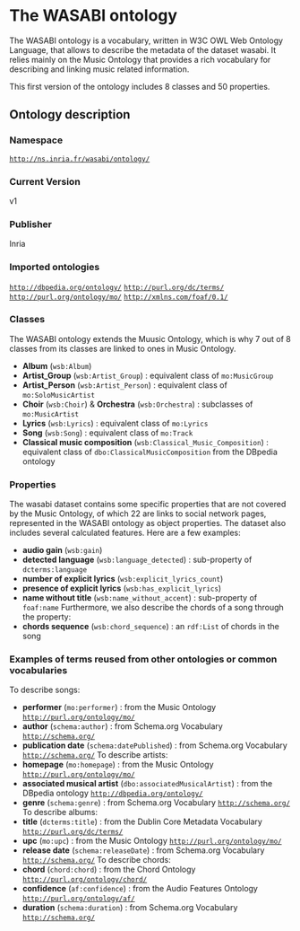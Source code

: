 # The WASABI ontology

The WASABI ontology is a vocabulary, written in W3C OWL Web Ontology Language, that allows to describe the metadata of the dataset wasabi. It relies mainly on the Music Ontology that provides a rich vocabulary for describing and linking music related information.

This first version of the ontology includes 8 classes and 50 properties.

## Ontology description
### Namespace
[`http://ns.inria.fr/wasabi/ontology/`](http://ns.inria.fr/wasabi/ontology/)
### Current Version
v1
### Publisher
Inria
### Imported ontologies
[`http://dbpedia.org/ontology/`](http://dbpedia.org/ontology/)
[`http://purl.org/dc/terms/`](http://purl.org/dc/terms/)
[`http://purl.org/ontology/mo/`](http://purl.org/ontology/mo/)
[`http://xmlns.com/foaf/0.1/`](http://xmlns.com/foaf/0.1/)
### Classes
The WASABI ontology extends the Muusic Ontology, which is why 7 out of 8 classes from its classes are linked to ones in Music Ontology.
- **Album** (`wsb:Album`)
- **Artist_Group** (`wsb:Artist_Group`) : equivalent class of `mo:MusicGroup`
- **Artist_Person** (`wsb:Artist_Person`) : equivalent class of `mo:SoloMusicArtist`
- **Choir** (`wsb:Choir`) & **Orchestra** (`wsb:Orchestra`) : subclasses of `mo:MusicArtist`
- **Lyrics** (`wsb:Lyrics`) : equivalent class of `mo:Lyrics`
- **Song** (`wsb:Song`) : equivalent class of `mo:Track`
- **Classical music composition** (`wsb:Classical_Music_Composition`) : equivalent class of `dbo:ClassicalMusicComposition` from the DBpedia ontology

### Properties
The wasabi dataset contains some specific properties that are not covered by the Music Ontology, of which 22 are links to social network pages, represented in the WASABI ontology as object properties.
The dataset also includes several calculated features. Here are a few examples:
- **audio gain** (`wsb:gain`)
- **detected language** (`wsb:language_detected`) : sub-property of `dcterms:language`
- **number of explicit lyrics** (`wsb:explicit_lyrics_count`)
- **presence of explicit lyrics** (`wsb:has_explicit_lyrics`)
- **name without title** (`wsb:name_without_accent`) : sub-property of `foaf:name`
Furthermore, we also describe the chords of a song through the property:
- **chords sequence** (`wsb:chord_sequence`) : an `rdf:List` of chords in the song

### Examples of terms reused from other ontologies or common vocabularies
To describe songs:
- **performer** (`mo:performer`) : from the Music Ontology [`http://purl.org/ontology/mo/`](http://purl.org/ontology/mo/)
- **author** (`schema:author`) : from Schema.org Vocabulary [`http://schema.org/`](http://schema.org/)
- **publication date** (`schema:datePublished`) : from Schema.org Vocabulary [`http://schema.org/`](http://schema.org/)
To describe artists:
- **homepage** (`mo:homepage`) : from the Music Ontology [`http://purl.org/ontology/mo/`](http://purl.org/ontology/mo/)
- **associated musical artist** (`dbo:associatedMusicalArtist`) : from the DBpedia ontology [`http://dbpedia.org/ontology/`](http://dbpedia.org/ontology/)
- **genre** (`schema:genre`) : from Schema.org Vocabulary [`http://schema.org/`](http://schema.org/)
To describe albums:
- **title** (`dcterms:title`) : from the Dublin Core Metadata Vocabulary [`http://purl.org/dc/terms/`](http://purl.org/dc/terms/)
- **upc** (`mo:upc`) : from the Music Ontology [`http://purl.org/ontology/mo/`](http://purl.org/ontology/mo/)
- **release date** (`schema:releaseDate`) : from Schema.org Vocabulary [`http://schema.org/`](http://schema.org/)
To describe chords:
- **chord** (`chord:chord`) : from the Chord Ontology [`http://purl.org/ontology/chord/`](http://purl.org/ontology/chord/)
- **confidence** (`af:confidence`) : from the Audio Features Ontology [`http://purl.org/ontology/af/`](http://purl.org/ontology/af/)
- **duration** (`schema:duration`) : from Schema.org Vocabulary [`http://schema.org/`](http://schema.org/)





